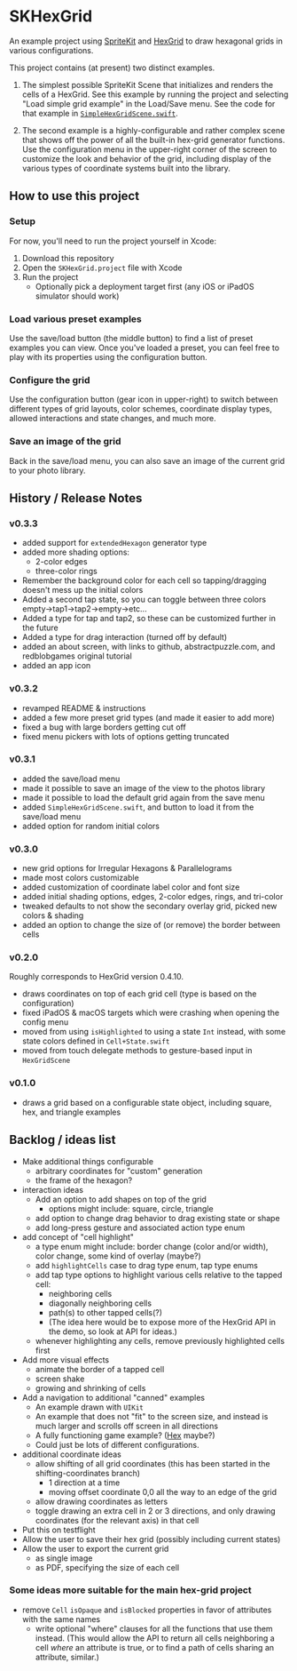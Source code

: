 # SKHexGrid

An example project using [SpriteKit](https://developer.apple.com/spritekit/) and [HexGrid](https://github.com/fananek/hex-grid) to draw hexagonal grids in various configurations.

This project contains (at present) two distinct examples.

1. The simplest possible SpriteKit Scene that initializes and renders the cells of a HexGrid. See this example by running the project and selecting "Load simple grid example" in the Load/Save menu. See the code for that example in [`SimpleHexGridScene.swift`](SKHexGrid/SimpleHexGridScene.swift).

2. The second example is a highly-configurable and rather complex scene that shows off the power of all the built-in hex-grid generator functions. Use the configuration menu in the upper-right corner of the screen to customize the look and behavior of the grid, including display of the various types of coordinate systems built into the library.


## How to use this project

### Setup

For now, you'll need to run the project yourself in Xcode:

1. Download this repository
2. Open the `SKHexGrid.project` file with Xcode
3. Run the project
    - Optionally pick a deployment target first (any iOS or iPadOS simulator should work)

### Load various preset examples

Use the save/load button (the middle button) to find a list of preset examples you can view. Once you've loaded a preset, you can feel free to play with its properties using the configuration button.

### Configure the grid

Use the configuration button (gear icon in upper-right) to switch between different types of grid layouts, color schemes, coordinate display types, allowed interactions and state changes, and much more.

### Save an image of the grid

Back in the save/load menu, you can also save an image of the current grid to your photo library. 


## History / Release Notes

### v0.3.3

* added support for `extendedHexagon` generator type
* added more shading options:
  - 2-color edges
  - three-color rings
* Remember the background color for each cell so tapping/dragging doesn't mess up the initial colors
* Added a second tap state, so you can toggle between three colors empty->tap1->tap2->empty->etc...
* Added a type for tap and tap2, so these can be customized further in the future
* Added a type for drag interaction (turned off by default)
* added an about screen, with links to github, abstractpuzzle.com, and redblobgames original tutorial
* added an app icon

### v0.3.2

* revamped README & instructions
* added a few more preset grid types (and made it easier to add more)
* fixed a bug with large borders getting cut off
* fixed menu pickers with lots of options getting truncated

### v0.3.1

* added the save/load menu
* made it possible to save an image of the view to the photos library
* made it possible to load the default grid again from the save menu
* added `SimpleHexGridScene.swift`, and button to load it from the save/load menu
* added option for random initial colors

### v0.3.0

* new grid options for Irregular Hexagons & Parallelograms
* made most colors customizable
* added customization of coordinate label color and font size
* added initial shading options, edges, 2-color edges, rings, and tri-color
* tweaked defaults to not show the secondary overlay grid, picked new colors & shading
* added an option to change the size of (or remove) the border between cells

### v0.2.0

Roughly corresponds to HexGrid version 0.4.10.

* draws coordinates on top of each grid cell (type is based on the configuration)
* fixed iPadOS & macOS targets which were crashing when opening the config menu
* moved from using `isHighlighted` to using a state `Int` instead, with some state colors defined in `Cell+State.swift`
* moved from touch delegate methods to gesture-based input in `HexGridScene`

### v0.1.0

* draws a grid based on a configurable state object, including square, hex, and triangle examples


## Backlog / ideas list

* Make additional things configurable
  - arbitrary coordinates for "custom" generation
  - the frame of the hexagon?
* interaction ideas
  - Add an option to add shapes on top of the grid
    - options might include: square, circle, triangle
  - add option to change drag behavior to drag existing state or shape
  - add long-press gesture and associated action type enum
* add concept of "cell highlight"
  - a type enum might include: border change (color and/or width), color change, some kind of overlay (maybe?)
  - add `highlightCells` case to drag type enum, tap type enums
  - add tap type options to highlight various cells relative to the tapped cell:
    - neighboring cells
    - diagonally neighboring cells
    - path(s) to other tapped cells(?)
    - (The idea here would be to expose more of the HexGrid API in the demo, so look at API for ideas.)
  - whenever highlighting any cells, remove previously highlighted cells first
* Add more visual effects
  - animate the border of a tapped cell
  - screen shake
  - growing and shrinking of cells
* Add a navigation to additional "canned" examples
  - An example drawn with `UIKit`
  - An example that does not "fit" to the screen size, and instead is much larger and scrolls off screen in all directions
  - A fully functioning game example? ([Hex](https://en.wikipedia.org/wiki/Hex_(board_game)) maybe?)
  - Could just be lots of different configurations.
* additional coordinate ideas
  - allow shifting of all grid coordinates (this has been started in the shifting-coordinates branch)
    - 1 direction at a time
    - moving offset coordinate 0,0 all the way to an edge of the grid
  - allow drawing coordinates as letters
  - toggle drawing an extra cell in 2 or 3 directions, and only drawing coordinates (for the relevant axis) in that cell
* Put this on testflight
* Allow the user to save their hex grid (possibly including current states)
* Allow the user to export the current grid
  - as single image
  - as PDF, specifying the size of each cell


### Some ideas more suitable for the main hex-grid project

* remove `Cell` `isOpaque` and `isBlocked` properties in favor of attributes with the same names
  - write optional "where" clauses for all the functions that use them instead. (This would allow the API to return all cells neighboring a cell _where_ an attribute is true, or to find a path of cells sharing an attribute, similar.)
